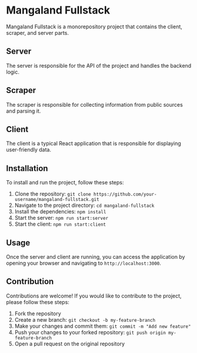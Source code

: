 # Mangaland Fullstack

Mangaland Fullstack is a monorepository project that contains the client, scraper, and server parts.

## Server

The server is responsible for the API of the project and handles the backend logic.

## Scraper

The scraper is responsible for collecting information from public sources and parsing it.

## Client

The client is a typical React application that is responsible for displaying user-friendly data.

## Installation

To install and run the project, follow these steps:

1. Clone the repository: `git clone https://github.com/your-username/mangaland-fullstack.git`
2. Navigate to the project directory: `cd mangaland-fullstack`
3. Install the dependencies: `npm install`
4. Start the server: `npm run start:server`
5. Start the client: `npm run start:client`

## Usage

Once the server and client are running, you can access the application by opening your browser and navigating to `http://localhost:3000`.

## Contribution

Contributions are welcome! If you would like to contribute to the project, please follow these steps:

1. Fork the repository
2. Create a new branch: `git checkout -b my-feature-branch`
3. Make your changes and commit them: `git commit -m "Add new feature"`
4. Push your changes to your forked repository: `git push origin my-feature-branch`
5. Open a pull request on the original repository


